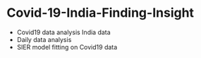 # Covid-19-India-Finding-Insight
- Covid19 data analysis India data
- Daily data analysis
- SIER model fitting on Covid19 data
